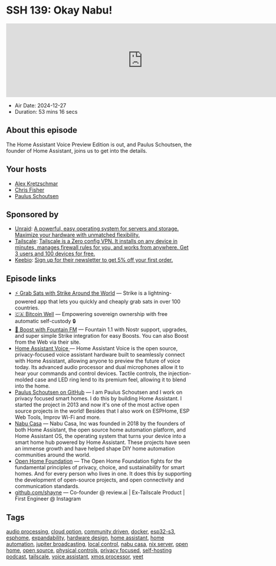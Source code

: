 # SSH 139: Okay Nabu!

<iframe src="https://player.fireside.fm/v2/dUlrHQih+72TRc_ca?theme=dark" width="740" height="200" frameborder="0" scrolling="no"></iframe>

* Air Date: 2024-12-27
* Duration: 53 mins 16 secs

## About this episode

The Home Assistant Voice Preview Edition is out, and Paulus Schoutsen, the founder of Home Assistant, joins us to get into the details.

## Your hosts
* [Alex Kretzschmar](https://selfhosted.show/hosts/alexktz)
* [Chris Fisher](https://selfhosted.show/hosts/chrislas)
* [Paulus Schoutsen](https://selfhosted.show/guests/paulus)

## Sponsored by

  * [Unraid](https://unraid.net/selfhosted): [A powerful, easy operating system for servers and storage. Maximize your hardware with unmatched flexibility.](https://unraid.net/selfhosted)
  * [Tailscale](http://tailscale.com/selfhosted): [Tailscale is a Zero config VPN. It installs on any device in minutes, manages firewall rules for you, and works from anywhere. Get 3 users and 100 devices for free. ](http://tailscale.com/selfhosted)
  * [Keebio](https://keeb.io/selfhosted): [Sign up for their newsletter to get 5% off your first order.](https://keeb.io/selfhosted)



## Episode links

  * [⚡ Grab Sats with Strike Around the World](https://strike.me/download/ "⚡ Grab Sats with Strike Around the World") — Strike is a lightning-powered app that lets you quickly and cheaply grab sats in over 100 countries.
  * [🇨🇦 Bitcoin Well](https://bitcoinwell.com/ "🇨🇦  Bitcoin Well") — Empowering sovereign ownership with free automatic self-custody 🔒
  * [🎉 Boost with Fountain FM](https://fountain.fm/show/LxGQPEpBqTDLxF4d6qC5 "🎉 Boost with Fountain FM") — Fountain 1.1 with Nostr support, upgrades, and super simple Strike integration for easy Boosts. You can also Boost from the Web via their site.
  * [Home Assistant Voice ](https://www.home-assistant.io/voice-pe "Home Assistant Voice ") — Home Assistant Voice is the open source, privacy-focused voice assistant hardware built to seamlessly connect with Home Assistant, allowing anyone to preview the future of voice today. Its advanced audio processor and dual microphones allow it to hear your commands and control devices. Tactile controls, the injection-molded case and LED ring lend to its premium feel, allowing it to blend into the home.
  * [Paulus Schoutsen on GitHub](https://github.com/balloob "Paulus Schoutsen on GitHub") — I am Paulus Schoutsen and I work on privacy focused smart homes. I do this by building Home Assistant. I started the project in 2013 and now it's one of the most active open source projects in the world! Besides that I also work on ESPHome, ESP Web Tools, Improv Wi-Fi and more.
  * [Nabu Casa](https://www.nabucasa.com/about/ "Nabu Casa") — Nabu Casa, Inc was founded in 2018 by the founders of both Home Assistant, the open source home automation platform, and Home Assistant OS, the operating system that turns your device into a smart home hub powered by Home Assistant. These projects have seen an immense growth and have helped shape DIY home automation communities around the world.
  * [Open Home Foundation](https://www.openhomefoundation.org/ "Open Home Foundation") — The Open Home Foundation fights for the fundamental principles of privacy, choice, and sustainability for smart homes. And for every person who lives in one. It does this by supporting the development of open-source projects, and open connectivity and communication standards. 
  * [github.com/shayne](https://github.com/shayne "github.com/shayne") — Co-founder @ review.ai | Ex-Tailscale Product | First Engineer @ Instagram



## Tags

[audio processing](https://selfhosted.show/tags/audio%20processing), [cloud option](https://selfhosted.show/tags/cloud%20option), [community driven](https://selfhosted.show/tags/community%20driven), [docker](https://selfhosted.show/tags/docker), [esp32-s3](https://selfhosted.show/tags/esp32-s3), [esphome](https://selfhosted.show/tags/esphome), [expandability](https://selfhosted.show/tags/expandability), [hardware design](https://selfhosted.show/tags/hardware%20design), [home assistant](https://selfhosted.show/tags/home%20assistant), [home automation](https://selfhosted.show/tags/home%20automation), [jupiter broadcasting](https://selfhosted.show/tags/jupiter%20broadcasting), [local control](https://selfhosted.show/tags/local%20control), [nabu casa](https://selfhosted.show/tags/nabu%20casa), [nix server](https://selfhosted.show/tags/nix%20server), [open home](https://selfhosted.show/tags/open%20home), [open source](https://selfhosted.show/tags/open%20source), [physical controls](https://selfhosted.show/tags/physical%20controls), [privacy focused](https://selfhosted.show/tags/privacy%20focused), [self-hosting podcast](https://selfhosted.show/tags/self-hosting%20podcast), [tailscale](https://selfhosted.show/tags/tailscale), [voice assistant](https://selfhosted.show/tags/voice%20assistant), [xmos processor](https://selfhosted.show/tags/xmos%20processor), [yeet](https://selfhosted.show/tags/yeet)